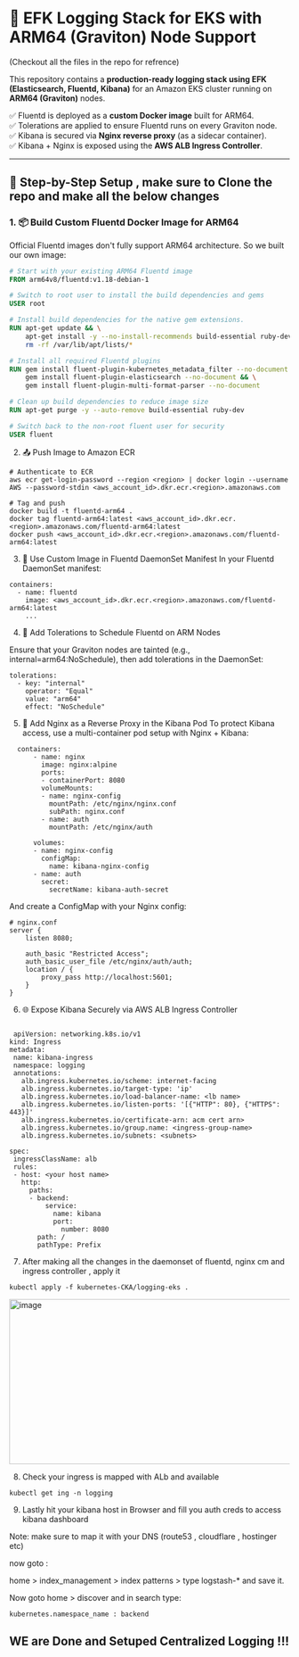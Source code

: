 # 🧠 EFK Logging Stack for EKS with ARM64 (Graviton) Node Support

(Checkout all the files in the repo for refrence)

This repository contains a **production-ready logging stack using EFK (Elasticsearch, Fluentd, Kibana)** for an Amazon EKS cluster running on **ARM64 (Graviton)** nodes.

✅ Fluentd is deployed as a **custom Docker image** built for ARM64.  
✅ Tolerations are applied to ensure Fluentd runs on every Graviton node.  
✅ Kibana is secured via **Nginx reverse proxy** (as a sidecar container).  
✅ Kibana + Nginx is exposed using the **AWS ALB Ingress Controller**.

---

## 🔧 Step-by-Step Setup , make sure to Clone the repo and make all the below changes

### 1. 📦 Build Custom Fluentd Docker Image for ARM64

Official Fluentd images don't fully support ARM64 architecture. So we built our own image:

```Dockerfile
# Start with your existing ARM64 Fluentd image
FROM arm64v8/fluentd:v1.18-debian-1

# Switch to root user to install the build dependencies and gems
USER root

# Install build dependencies for the native gem extensions.
RUN apt-get update && \
    apt-get install -y --no-install-recommends build-essential ruby-dev && \
    rm -rf /var/lib/apt/lists/*

# Install all required Fluentd plugins
RUN gem install fluent-plugin-kubernetes_metadata_filter --no-document && \
    gem install fluent-plugin-elasticsearch --no-document && \
    gem install fluent-plugin-multi-format-parser --no-document

# Clean up build dependencies to reduce image size
RUN apt-get purge -y --auto-remove build-essential ruby-dev

# Switch back to the non-root fluent user for security
USER fluent
```

2. 📤 Push Image to Amazon ECR

```
# Authenticate to ECR
aws ecr get-login-password --region <region> | docker login --username AWS --password-stdin <aws_account_id>.dkr.ecr.<region>.amazonaws.com

# Tag and push
docker build -t fluentd-arm64 .
docker tag fluentd-arm64:latest <aws_account_id>.dkr.ecr.<region>.amazonaws.com/fluentd-arm64:latest
docker push <aws_account_id>.dkr.ecr.<region>.amazonaws.com/fluentd-arm64:latest
```



3. 📜 Use Custom Image in Fluentd DaemonSet Manifest
In your Fluentd DaemonSet manifest:
```
containers:
  - name: fluentd
    image: <aws_account_id>.dkr.ecr.<region>.amazonaws.com/fluentd-arm64:latest
    ...

```

4. 🎯 Add Tolerations to Schedule Fluentd on ARM Nodes
   
Ensure that your Graviton nodes are tainted (e.g., internal=arm64:NoSchedule), then add tolerations in the DaemonSet:

```
tolerations:
  - key: "internal"
    operator: "Equal"
    value: "arm64"
    effect: "NoSchedule"
```

5. 🔐 Add Nginx as a Reverse Proxy in the Kibana Pod
To protect Kibana access, use a multi-container pod setup with Nginx + Kibana:

```
  containers:
      - name: nginx
        image: nginx:alpine
        ports:
        - containerPort: 8080
        volumeMounts:
        - name: nginx-config
          mountPath: /etc/nginx/nginx.conf
          subPath: nginx.conf
        - name: auth
          mountPath: /etc/nginx/auth

      volumes:
      - name: nginx-config
        configMap:
          name: kibana-nginx-config
      - name: auth
        secret:
          secretName: kibana-auth-secret

```

And create a ConfigMap with your Nginx config:
```
# nginx.conf
server {
    listen 8080;

    auth_basic "Restricted Access";
    auth_basic_user_file /etc/nginx/auth/auth;
    location / {
        proxy_pass http://localhost:5601;
    }
}

```

6. 🌐 Expose Kibana Securely via AWS ALB Ingress Controller

 ```

  apiVersion: networking.k8s.io/v1
kind: Ingress
metadata:
  name: kibana-ingress
  namespace: logging
  annotations:
    alb.ingress.kubernetes.io/scheme: internet-facing
    alb.ingress.kubernetes.io/target-type: 'ip'
    alb.ingress.kubernetes.io/load-balancer-name: <lb name>
    alb.ingress.kubernetes.io/listen-ports: '[{"HTTP": 80}, {"HTTPS": 443}]'
    alb.ingress.kubernetes.io/certificate-arn: acm cert arn>
    alb.ingress.kubernetes.io/group.name: <ingress-group-name>
    alb.ingress.kubernetes.io/subnets: <subnets>

spec:
  ingressClassName: alb
  rules:
  - host: <your host name>
    http:
      paths:
      - backend:
          service:
            name: kibana
            port:
              number: 8080
        path: /
        pathType: Prefix
```

7. After making all the changes in the daemonset of fluentd, nginx cm and ingress controller , apply it
   
```
kubectl apply -f kubernetes-CKA/logging-eks .
```

<img width="755" height="296" alt="image" src="https://github.com/user-attachments/assets/b9ed9f1d-359e-438f-b328-08468c0dcdf3" />

8. Check your ingress is mapped with ALb and available

```
kubectl get ing -n logging
```

9. Lastly hit your kibana host in Browser and fill you auth creds to access kibana dashboard

Note: make sure to map it with your DNS (route53 , cloudflare , hostinger etc)

now goto :

home > index_management > index patterns > type logstash-* and save it.

Now goto home > discover and in search type:
```
kubernetes.namespace_name : backend
```

## WE are Done and Setuped Centralized Logging !!!






